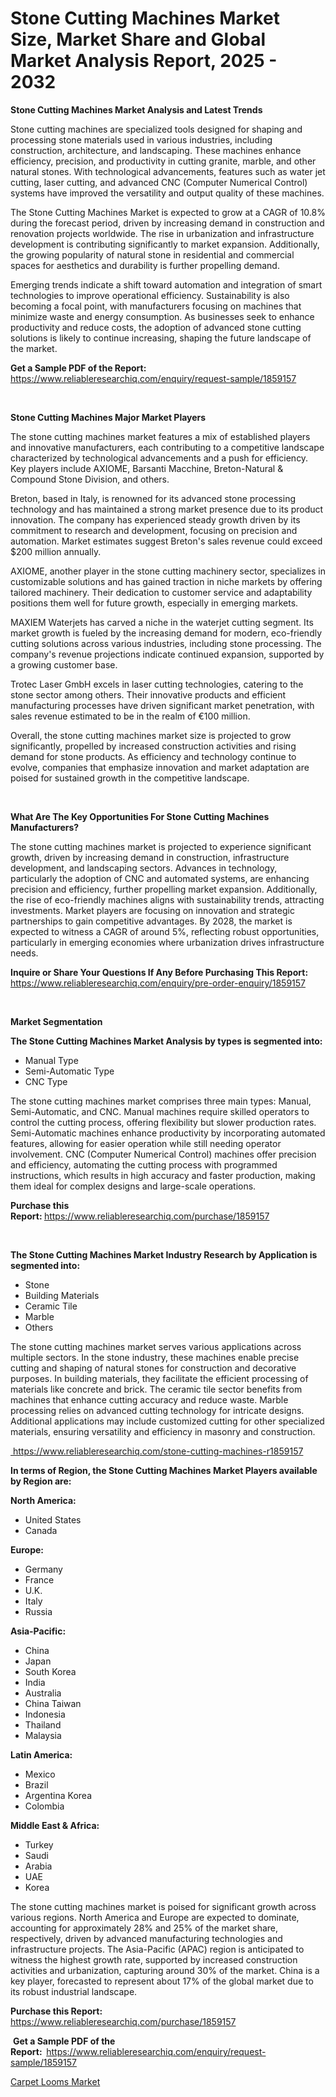<p><h1>Stone Cutting Machines Market Size, Market Share and Global Market Analysis Report, 2025 - 2032</h1></p><p><strong>Stone Cutting Machines Market Analysis and Latest Trends</strong></p>
<p><p>Stone cutting machines are specialized tools designed for shaping and processing stone materials used in various industries, including construction, architecture, and landscaping. These machines enhance efficiency, precision, and productivity in cutting granite, marble, and other natural stones. With technological advancements, features such as water jet cutting, laser cutting, and advanced CNC (Computer Numerical Control) systems have improved the versatility and output quality of these machines.</p><p>The Stone Cutting Machines Market is expected to grow at a CAGR of 10.8% during the forecast period, driven by increasing demand in construction and renovation projects worldwide. The rise in urbanization and infrastructure development is contributing significantly to market expansion. Additionally, the growing popularity of natural stone in residential and commercial spaces for aesthetics and durability is further propelling demand.</p><p>Emerging trends indicate a shift toward automation and integration of smart technologies to improve operational efficiency. Sustainability is also becoming a focal point, with manufacturers focusing on machines that minimize waste and energy consumption. As businesses seek to enhance productivity and reduce costs, the adoption of advanced stone cutting solutions is likely to continue increasing, shaping the future landscape of the market.</p></p>
<p><strong>Get a Sample PDF of the Report:&nbsp;</strong> <a href="https://www.reliableresearchiq.com/enquiry/request-sample/1859157?utm_campaign=99&utm_medium=2&utm_source=Github&utm_content=ia&utm_term=16022025&utm_id=stone-cutting-machines">https://www.reliableresearchiq.com/enquiry/request-sample/1859157</a></p>
<p>&nbsp;</p>
<p><strong>Stone Cutting Machines Major Market Players</strong></p>
<p><p>The stone cutting machines market features a mix of established players and innovative manufacturers, each contributing to a competitive landscape characterized by technological advancements and a push for efficiency. Key players include AXIOME, Barsanti Macchine, Breton-Natural & Compound Stone Division, and others.</p><p>Breton, based in Italy, is renowned for its advanced stone processing technology and has maintained a strong market presence due to its product innovation. The company has experienced steady growth driven by its commitment to research and development, focusing on precision and automation. Market estimates suggest Breton's sales revenue could exceed $200 million annually.</p><p>AXIOME, another player in the stone cutting machinery sector, specializes in customizable solutions and has gained traction in niche markets by offering tailored machinery. Their dedication to customer service and adaptability positions them well for future growth, especially in emerging markets.</p><p>MAXIEM Waterjets has carved a niche in the waterjet cutting segment. Its market growth is fueled by the increasing demand for modern, eco-friendly cutting solutions across various industries, including stone processing. The company's revenue projections indicate continued expansion, supported by a growing customer base.</p><p>Trotec Laser GmbH excels in laser cutting technologies, catering to the stone sector among others. Their innovative products and efficient manufacturing processes have driven significant market penetration, with sales revenue estimated to be in the realm of €100 million.</p><p>Overall, the stone cutting machines market size is projected to grow significantly, propelled by increased construction activities and rising demand for stone products. As efficiency and technology continue to evolve, companies that emphasize innovation and market adaptation are poised for sustained growth in the competitive landscape.</p></p>
<p>&nbsp;</p>
<p><strong>What Are The Key Opportunities For Stone Cutting Machines Manufacturers?</strong></p>
<p><p>The stone cutting machines market is projected to experience significant growth, driven by increasing demand in construction, infrastructure development, and landscaping sectors. Advances in technology, particularly the adoption of CNC and automated systems, are enhancing precision and efficiency, further propelling market expansion. Additionally, the rise of eco-friendly machines aligns with sustainability trends, attracting investments. Market players are focusing on innovation and strategic partnerships to gain competitive advantages. By 2028, the market is expected to witness a CAGR of around 5%, reflecting robust opportunities, particularly in emerging economies where urbanization drives infrastructure needs.</p></p>
<p><strong>Inquire or Share Your Questions If Any Before Purchasing This Report:</strong> <a href="https://www.reliableresearchiq.com/enquiry/pre-order-enquiry/1859157?utm_campaign=99&utm_medium=2&utm_source=Github&utm_content=ia&utm_term=16022025&utm_id=stone-cutting-machines">https://www.reliableresearchiq.com/enquiry/pre-order-enquiry/1859157</a></p>
<p>&nbsp;</p>
<p><strong>Market Segmentation</strong></p>
<p><strong>The Stone Cutting Machines Market Analysis by types is segmented into:</strong></p>
<p><ul><li>Manual Type</li><li>Semi-Automatic Type</li><li>CNC Type</li></ul></p>
<p><p>The stone cutting machines market comprises three main types: Manual, Semi-Automatic, and CNC. Manual machines require skilled operators to control the cutting process, offering flexibility but slower production rates. Semi-Automatic machines enhance productivity by incorporating automated features, allowing for easier operation while still needing operator involvement. CNC (Computer Numerical Control) machines offer precision and efficiency, automating the cutting process with programmed instructions, which results in high accuracy and faster production, making them ideal for complex designs and large-scale operations.</p></p>
<p><strong>Purchase this Report:&nbsp;</strong><a href="https://www.reliableresearchiq.com/purchase/1859157?utm_campaign=99&utm_medium=2&utm_source=Github&utm_content=ia&utm_term=16022025&utm_id=stone-cutting-machines">https://www.reliableresearchiq.com/purchase/1859157</a></p>
<p>&nbsp;</p>
<p><strong>The Stone Cutting Machines Market Industry Research by Application is segmented into:</strong></p>
<p><ul><li>Stone</li><li>Building Materials</li><li>Ceramic Tile</li><li>Marble</li><li>Others</li></ul></p>
<p><p>The stone cutting machines market serves various applications across multiple sectors. In the stone industry, these machines enable precise cutting and shaping of natural stones for construction and decorative purposes. In building materials, they facilitate the efficient processing of materials like concrete and brick. The ceramic tile sector benefits from machines that enhance cutting accuracy and reduce waste. Marble processing relies on advanced cutting technology for intricate designs. Additional applications may include customized cutting for other specialized materials, ensuring versatility and efficiency in masonry and construction.</p></p>
<p><a href="https://www.reliableresearchiq.com/stone-cutting-machines-r1859157?utm_campaign=99&utm_medium=2&utm_source=Github&utm_content=ia&utm_term=16022025&utm_id=stone-cutting-machines">&nbsp;https://www.reliableresearchiq.com/stone-cutting-machines-r1859157</a></p>
<p><strong>In terms of Region, the Stone Cutting Machines Market Players available by Region are:</strong></p>
<p>
    <p> <strong> North America: </strong>
        <ul>
            <li>United States</li>
            <li>Canada</li>
        </ul>
        </p> 
    <p> <strong> Europe: </strong>
        <ul>
            <li>Germany</li>
            <li>France</li>
            <li>U.K.</li>
            <li>Italy</li>
            <li>Russia</li>
        </ul>
        </p> 
    <p> <strong> Asia-Pacific: </strong>
        <ul>
            <li>China</li>
            <li>Japan</li>
            <li>South Korea</li>
            <li>India</li>
            <li>Australia</li>
            <li>China Taiwan</li>
            <li>Indonesia</li>
            <li>Thailand</li>
            <li>Malaysia</li>
        </ul>
        </p> 
    <p> <strong> Latin America: </strong>
        <ul>
            <li>Mexico</li>
            <li>Brazil</li>
            <li>Argentina Korea</li>
            <li>Colombia</li>
        </ul>
        </p> 
    <p> <strong> Middle East & Africa: </strong>
        <ul>
            <li>Turkey</li>
            <li>Saudi</li>
            <li>Arabia</li>
            <li>UAE</li>
            <li>Korea</li>
        </ul>
    </p>
    </p>
<p><p>The stone cutting machines market is poised for significant growth across various regions. North America and Europe are expected to dominate, accounting for approximately 28% and 25% of the market share, respectively, driven by advanced manufacturing technologies and infrastructure projects. The Asia-Pacific (APAC) region is anticipated to witness the highest growth rate, supported by increased construction activities and urbanization, capturing around 30% of the market. China is a key player, forecasted to represent about 17% of the global market due to its robust industrial landscape.</p></p>
<p><strong>Purchase this Report: </strong><a href="https://www.reliableresearchiq.com/purchase/1859157?utm_campaign=99&utm_medium=2&utm_source=Github&utm_content=ia&utm_term=16022025&utm_id=stone-cutting-machines">https://www.reliableresearchiq.com/purchase/1859157</a></p>
<p>&nbsp;<strong>Get a Sample PDF of the Report:&nbsp;&nbsp;</strong><a href="https://www.reliableresearchiq.com/enquiry/request-sample/1859157?utm_campaign=99&utm_medium=2&utm_source=Github&utm_content=ia&utm_term=16022025&utm_id=stone-cutting-machines">https://www.reliableresearchiq.com/enquiry/request-sample/1859157</a></p>
<p><strong></strong></p>
<p><p><a href="https://github.com/kryshaprilbb/Market-Research-Report-List-1/blob/main/carpet-looms-market.md?utm_campaign=99&utm_medium=2&utm_source=Github&utm_content=ia&utm_term=16022025&utm_id=stone-cutting-machines">Carpet Looms Market</a></p></p>